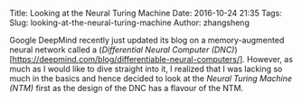 Title: Looking at the Neural Turing Machine
Date: 2016-10-24 21:35
Tags:
Slug: looking-at-the-neural-turing-machine
Author: zhangsheng

Google DeepMind recently just updated its blog on a memory-augmented neural network
called a (*Differential Neural Computer (DNC)*)[https://deepmind.com/blog/differentiable-neural-computers/].
However, as much as I would like to dive straight into it, I realized that I was
lacking so much in the basics and hence decided to look at the *Neural Turing
Machine (NTM)* first as the design of the DNC has a flavour of the NTM.

